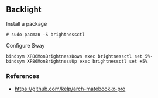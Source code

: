 
## Backlight

Install a package
```
# sudo pacman -S brightnessctl
```

Configure Sway
```
bindsym XF86MonBrightnessDown exec brightnessctl set 5%-
bindsym XF86MonBrightnessUp exec brightnessctl set +5%
```

### References
- https://github.com/kelp/arch-matebook-x-pro
